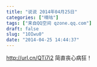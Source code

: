 ```yaml
---
title: "说说 2014年04月25日"
categories: ["嘀咕"]
tags: ["来自QQ空间 qzone.qq.com"]
draft: false
slug: "1OIwu0"
date: "2014-04-25 14:44:37"
---
```


http://url.cn/QTi7i2 简直丧心病狂！
